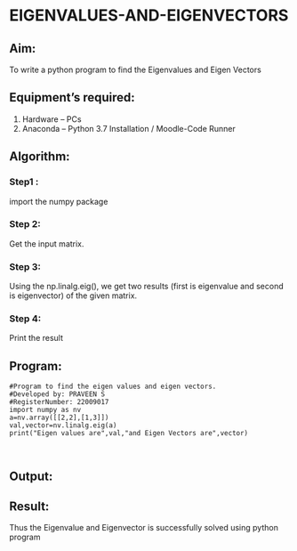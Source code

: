 # EIGENVALUES-AND-EIGENVECTORS
## Aim:
To write a python program to find the Eigenvalues and Eigen Vectors
## Equipment’s required:
1. 	Hardware – PCs
2. 	Anaconda – Python 3.7 Installation / Moodle-Code Runner
## Algorithm:
### Step1 : 
import the numpy package

### Step 2: 
Get the input matrix.
### Step 3: 
Using the np.linalg.eig(),  we get two results (first is eigenvalue and second is eigenvector) of the given matrix.
### Step 4: 
Print the result

## Program:
```
#Program to find the eigen values and eigen vectors.
#Developed by: PRAVEEN S
#RegisterNumber: 22009017
import numpy as nv
a=nv.array([[2,2],[1,3]])
val,vector=nv.linalg.eig(a)
print("Eigen values are",val,"and Eigen Vectors are",vector)



```
## Output:

## Result:
Thus the Eigenvalue and Eigenvector is successfully solved using python program
